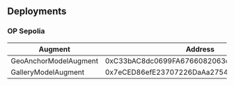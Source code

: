 ## Deployments

### OP Sepolia

| Augment               | Address                                      |
| --------------------- | -------------------------------------------- |
| GeoAnchorModelAugment | 0xC33bAC8dc0699FA6766082063cAE852bBA44d9Fd.  |
| GalleryModelAugment   | 0x7eCED86efE23707226DaAa2754C215d23B2bdA86.. |

